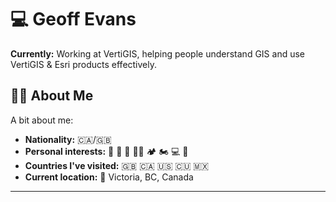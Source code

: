 
# 💻 Geoff Evans

**Currently:** Working at VertiGIS, helping people understand GIS and use VertiGIS & Esri products effectively.

## 🧑‍💻 About Me

A bit about me:
- **Nationality:** 🇨🇦/🇬🇧
- **Personal interests:** 🏃 🥋 🥊 💪🏽 🏕 🏍 💻 🛫
- **Countries I've visited:** 🇬🇧 🇨🇦 🇺🇸 🇨🇺 🇲🇽
- **Current location:** 📍 Victoria, BC, Canada

<!-- STATS_START -->
<!-- STATS_END -->

<!-- ACTIVITY_START -->
<!-- ACTIVITY_END -->

<!-- PROJECTS_START -->
<!-- PROJECTS_END -->

<!-- SKILLS_START -->
<!-- SKILLS_END -->

---
<!-- LAST_UPDATED --><!-- LAST_UPDATED_END -->


<!--
**ggfevans/ggfevans** is a ✨ _special_ ✨ repository because its `README.md` (this file) appears on your GitHub profile.

🌎 Check my portfolio

I'm always working on something, and often too excited about it to stop and update my portfolio

Feel free to reach out and see what I'm up to now 💬

Here are some ideas to get you started:

- 🔭 I’m currently working on ...
- 🌱 I’m currently learning ...
- 👯 I’m looking to collaborate on ...
- 🤔 I’m looking for help with ...
- 💬 Ask me about ...
- 📫 How to reach me: ...
- 😄 Pronouns: ...
- ⚡ Fun fact: ...
-->
